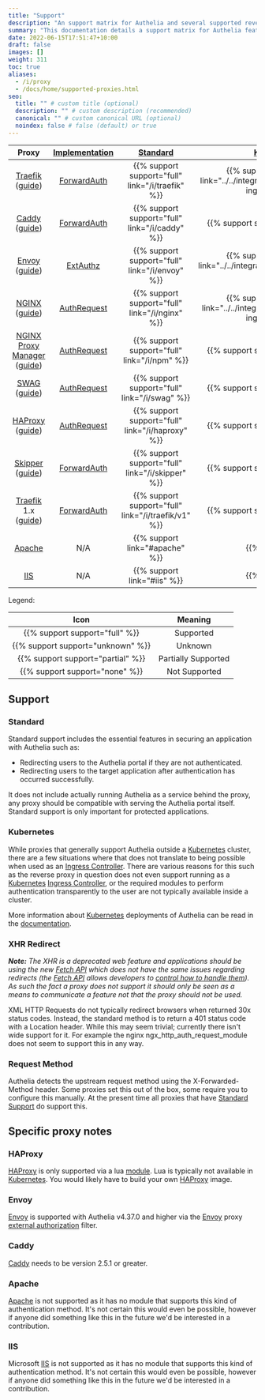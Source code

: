 ```yaml
---
title: "Support"
description: "An support matrix for Authelia and several supported reverse proxies"
summary: "This documentation details a support matrix for Authelia features and specific reverse proxies as well as several caveats etc."
date: 2022-06-15T17:51:47+10:00
draft: false
images: []
weight: 311
toc: true
aliases:
  - /i/proxy
  - /docs/home/supported-proxies.html
seo:
  title: "" # custom title (optional)
  description: "" # custom description (recommended)
  canonical: "" # custom canonical URL (optional)
  noindex: false # false (default) or true
---
```


|                  Proxy                  | [Implementation] |                [Standard](#standard)                |                               [Kubernetes](#kubernetes)                               |   [XHR Redirect](#xhr-redirect)   | [Request Method](#request-method) |
|:---------------------------------------:|:----------------:|:---------------------------------------------------:|:-------------------------------------------------------------------------------------:|:---------------------------------:|:---------------------------------:|
|     [Traefik] ([guide](/i/traefik))     |  [ForwardAuth]   |  {{% support support="full" link="/i/traefik" %}}   | {{% support support="full" link="../../integration/kubernetes/traefik-ingress.md" %}} |  {{% support support="full" %}}   |  {{% support support="full" %}}   |
|       [Caddy] ([guide](/i/caddy))       |  [ForwardAuth]   |   {{% support support="full" link="/i/caddy" %}}    |                           {{% support support="unknown" %}}                           |  {{% support support="full" %}}   |  {{% support support="full" %}}   |
|       [Envoy] ([guide](/i/envoy))       |    [ExtAuthz]    |   {{% support support="full" link="/i/envoy" %}}    |      {{% support support="full" link="../../integration/kubernetes/istio.md" %}}      | {{% support support="unknown" %}} |  {{% support support="full" %}}   |
|       [NGINX] ([guide](/i/nginx))       |  [AuthRequest]   |   {{% support support="full" link="/i/nginx" %}}    |  {{% support support="full" link="../../integration/kubernetes/nginx-ingress.md" %}}  |          {{% support %}}          |  {{% support support="full" %}}   |
| [NGINX Proxy Manager] ([guide](/i/npm)) |  [AuthRequest]   |    {{% support support="full" link="/i/npm" %}}     |                           {{% support support="unknown" %}}                           |          {{% support %}}          |  {{% support support="full" %}}   |
|        [SWAG] ([guide](/i/swag))        |  [AuthRequest]   |    {{% support support="full" link="/i/swag" %}}    |                           {{% support support="unknown" %}}                           |          {{% support %}}          |  {{% support support="full" %}}   |
|     [HAProxy] ([guide](/i/haproxy))     |  [AuthRequest]   |  {{% support support="full" link="/i/haproxy" %}}   |                           {{% support support="unknown" %}}                           | {{% support support="unknown" %}} |  {{% support support="full" %}}   |
|     [Skipper] ([guide](/i/skipper))     |  [ForwardAuth]   |  {{% support support="full" link="/i/skipper" %}}   |                           {{% support support="unknown" %}}                           | {{% support support="unknown" %}} | {{% support support="unknown" %}} |
| [Traefik] 1.x ([guide](/i/traefik/v1))  |  [ForwardAuth]   | {{% support support="full" link="/i/traefik/v1" %}} |                           {{% support support="unknown" %}}                           |  {{% support support="full" %}}   |  {{% support support="full" %}}   |
|                [Apache]                 |       N/A        |           {{% support link="#apache" %}}            |                                    {{% support %}}                                    |          {{% support %}}          |          {{% support %}}          |
|                  [IIS]                  |       N/A        |             {{% support link="#iis" %}}             |                                    {{% support %}}                                    |          {{% support %}}          |          {{% support %}}          |

[ForwardAuth]: ../../reference/guides/proxy-authorization.md#forwardauth
[AuthRequest]: ../../reference/guides/proxy-authorization.md#authrequest
[ExtAuthz]: ../../reference/guides/proxy-authorization.md#extauthz
[Implementation]: ../../reference/guides/proxy-authorization.md#implementations

Legend:

|               Icon                |       Meaning       |
|:---------------------------------:|:-------------------:|
|  {{% support support="full" %}}   |      Supported      |
| {{% support support="unknown" %}} |       Unknown       |
| {{% support support="partial" %}} | Partially Supported |
|  {{% support support="none" %}}   |    Not Supported    |

## Support

### Standard

Standard support includes the essential features in securing an application with Authelia such as:

* Redirecting users to the Authelia portal if they are not authenticated.
* Redirecting users to the target application after authentication has occurred successfully.

It does not include actually running Authelia as a service behind the proxy, any proxy should be compatible with serving
the Authelia portal itself. Standard support is only important for protected applications.

### Kubernetes

While proxies that generally support Authelia outside a [Kubernetes] cluster, there are a few situations where that does
not translate to being possible when used as an [Ingress Controller]. There are various reasons for this such as the
reverse proxy in question does not even support running as a [Kubernetes] [Ingress Controller], or the required modules
to perform authentication transparently to the user are not typically available inside a cluster.

More information about [Kubernetes] deployments of Authelia can be read in the
[documentation](../../integration/kubernetes/introduction.md).

### XHR Redirect

*__Note:__ The XHR is a deprecated web feature and applications should be using the new [Fetch API] which does not have
the same issues regarding redirects (the [Fetch API] allows developers to
[control how to handle them](https://developer.mozilla.org/en-US/docs/Web/API/Request/redirect)). As such the fact
a proxy does not support it should only be seen as a means to communicate a feature not that the proxy should not be
used.*

XML HTTP Requests do not typically redirect browsers when returned 30x status codes. Instead, the standard method is to
return a 401 status code with a Location header. While this may seem trivial; currently there isn't wide support for it.
For example the nginx ngx_http_auth_request_module does not seem to support this in any way.

### Request Method

Authelia detects the upstream request method using the X-Forwarded-Method header. Some proxies set this out of the box,
some require you to configure this manually. At the present time all proxies that have
[Standard Support](#standard) do support this.

## Specific proxy notes

### HAProxy

[HAProxy] is only supported via a lua [module](https://github.com/haproxytech/haproxy-lua-http). Lua is typically not
available in [Kubernetes]. You would likely have to build your own [HAProxy] image.

### Envoy

[Envoy] is supported with Authelia v4.37.0 and higher via the [Envoy] proxy [external authorization] filter.

[external authorization]: https://www.envoyproxy.io/docs/envoy/latest/api-v3/extensions/filters/http/ext_authz/v3/ext_authz.proto.html#extensions-filters-http-ext-authz-v3-extauthz

### Caddy

[Caddy] needs to be version 2.5.1 or greater.

### Apache

[Apache] is not supported as it has no module that supports this kind of authentication method. It's not certain this
would even be possible, however if anyone did something like this in the future we'd be interested in a contribution.

### IIS

Microsoft [IIS] is not supported as it has no module that supports this kind of authentication method. It's not certain
this would even be possible, however if anyone did something like this in the future we'd be interested in a
contribution.

[NGINX]: https://www.nginx.com/
[NGINX Proxy Manager]: https://nginxproxymanager.com/
[SWAG]: https://docs.linuxserver.io/general/swag
[Traefik]: https://traefik.io/
[Caddy]: https://caddyserver.com/
[HAProxy]: https://www.haproxy.com/
[Envoy]: https://www.envoyproxy.io/
[Skipper]: https://opensource.zalando.com/skipper/
[Caddy]: https://caddyserver.com/
[Apache]: https://httpd.apache.org/
[IIS]: https://www.iis.net/
[Kubernetes]: https://kubernetes.io/
[Ingress Controller]: https://kubernetes.io/docs/concepts/services-networking/ingress-controllers/

[Fetch API]: https://developer.mozilla.org/en-US/docs/Web/API/Fetch_API
